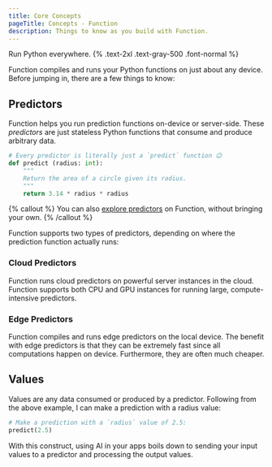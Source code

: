 ```yaml
---
title: Core Concepts
pageTitle: Concepts - Function
description: Things to know as you build with Function.
---
```


Run Python everywhere. {% .text-2xl .text-gray-500 .font-normal %}

Function compiles and runs your Python functions on just about any device. Before jumping in, there are a few things to know:

## Predictors
Function helps you run prediction functions on-device or server-side. These *predictors* are just stateless Python functions that consume and produce arbitrary data.

```py
# Every predictor is literally just a `predict` function 😉
def predict (radius: int):
    """
    Return the area of a circle given its radius.
    """
    return 3.14 * radius * radius
```

{% callout %} You can also [explore predictors](https://fxn.ai/explore) on Function, without bringing your own. {% /callout %}

Function supports two types of predictors, depending on where the prediction function actually runs:

### Cloud Predictors
Function runs cloud predictors on powerful server instances in the cloud. Function supports both CPU and GPU instances for running large, compute-intensive predictors.

### Edge Predictors
Function compiles and runs edge predictors on the local device. The benefit with edge predictors is that they can be extremely fast since all computations happen on device. Furthermore, they are often much cheaper.

## Values
Values are any data consumed or produced by a predictor. Following from the above example, I can make a prediction with a radius value:
```py
# Make a prediction with a `radius` value of 2.5:
predict(2.5)
```
With this construct, using AI in your apps boils down to sending your input values to a predictor and processing the output values.